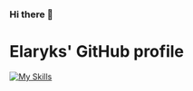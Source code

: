 ### Hi there 👋

# Elaryks' GitHub profile

[![My Skills](https://skillicons.dev/icons?i=aws,gcp,azure,react,vue,flutter&perline=3)](https://skillicons.dev)

<!--
**Elaryks/Elaryks** is a ✨ _special_ ✨ repository because its `README.md` (this file) appears on your GitHub profile.

Here are some ideas to get you started:

- 🔭 I’m currently working on ...
- 🌱 I’m currently learning ...
- 👯 I’m looking to collaborate on ...
- 🤔 I’m looking for help with ...
- 💬 Ask me about ...
- 📫 How to reach me: ...
- 😄 Pronouns: ...
- ⚡ Fun fact: ...
-->
